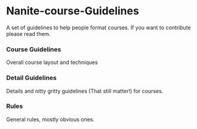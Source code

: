 # Nanite-course-Guidelines
A set of guidelines to help people format courses. If you want to contribute please read them.

### Course Guidelines
Overall course layout and techniques

### Detail Guidelines
Details and nitty gritty guidelines (That still matter!) for courses. 

### Rules
General rules, mostly obvious ones.
